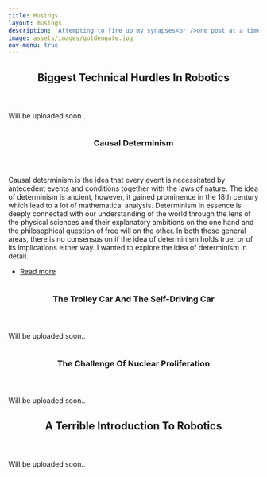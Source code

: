 ```yaml
---
title: Musings
layout: musings
description: 'Attempting to fire up my synapses<br />one post at a time'
image: assets/images/goldengate.jpg
nav-menu: true
---
```


<!-- Main -->
<div id="main">

<!-- One -->
<section id="one">
	<div class="inner">
		<header class="major">
			<h2>Biggest Technical Hurdles In Robotics</h2>
		</header>
		<p>Will be uploaded soon..</p>
	</div>
</section>

<!-- Two -->
<section id="two" class="spotlights">
	<section>
		<a href="causaldeterminism.html" class="image">
			<img src="{% link assets/images/railwaylines.jpeg %}" alt="" data-position="center center" />
		</a>
		<div class="content">
			<div class="inner">
				<header class="major">
					<h3>Causal Determinism</h3>
				</header>
				<p>Causal determinism is the idea that every event is necessitated by antecedent events and conditions together with the laws of nature. The idea of determinism is ancient, however, it gained prominence in the 18th century which lead to a lot of mathematical analysis. Determinism in essence is deeply connected with our understanding of the world through the lens of the physical sciences and their explanatory ambitions on the one hand and the philosophical question of free will on the other. In both these general areas, there is no consensus on if the idea of determinism holds true, or of its implications either way. I wanted to explore the idea of determinism in detail.</p>
				<ul class="actions">
					<li><a href="causaldeterminism.html" class="button">Read more</a></li>
				</ul>
			</div>
		</div>
	</section>
	<section>
		<a href="generic.html" class="image">
			<img src="{% link assets/images/pic09.jpg %}" alt="" data-position="top center" />
		</a>
		<div class="content">
			<div class="inner">
				<header class="major">
					<h3>The Trolley Car And The Self-Driving Car</h3>
				</header>
				<p>Will be uploaded soon..</p>
				<!--<ul class="actions">
					<li><a href="generic.html" class="button">Read more</a></li>
				</ul>-->
			</div>
		</div>
	</section>
	<section>
		<a href="generic.html" class="image">
			<img src="{% link assets/images/pic10.jpg %}" alt="" data-position="25% 25%" />
		</a>
		<div class="content">
			<div class="inner">
				<header class="major">
					<h3>The Challenge Of Nuclear Proliferation</h3>
				</header>
				<p>Will be uploaded soon..</p>
				<!--<ul class="actions">
					<li><a href="generic.html" class="button">Read more</a></li>
				</ul>-->
			</div>
		</div>
	</section>
</section>

<!-- Three -->
<section id="three">
	<div class="inner">
		<header class="major">
			<h2>A Terrible Introduction To Robotics</h2>
		</header>
		<p>Will be uploaded soon..</p>
		<!--<ul class="actions">
			<li><a href="generic.html" class="button next">Get Started</a></li>
		</ul>-->
	</div>
</section>

</div>
